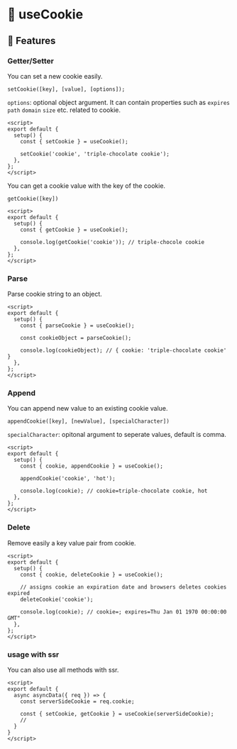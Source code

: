 # :cookie: useCookie

## :rocket: Features

### Getter/Setter

You can set a new cookie easily.

`setCookie([key], [value], [options]);`

`options`: optional object argument. It can contain properties such as `expires` `path` `domain` `size` etc. related to cookie.

```vue
<script>
export default {
  setup() {
    const { setCookie } = useCookie();

    setCookie('cookie', 'triple-chocolate cookie');
  },
};
</script>
```

You can get a cookie value with the key of the cookie.

`getCookie([key])`

```vue
<script>
export default {
  setup() {
    const { getCookie } = useCookie();

    console.log(getCookie('cookie')); // triple-chocole cookie
  },
};
</script>
```

### Parse

Parse cookie string to an object.

```vue
<script>
export default {
  setup() {
    const { parseCookie } = useCookie();

    const cookieObject = parseCookie();

    console.log(cookieObject); // { cookie: 'triple-chocolate cookie' }
  },
};
</script>
```

### Append

You can append new value to an existing cookie value.

`appendCookie([key], [newValue], [specialCharacter])`

`specialCharacter`: opitonal argument to seperate values, default is comma.

```vue
<script>
export default {
  setup() {
    const { cookie, appendCookie } = useCookie();

    appendCookie('cookie', 'hot');

    console.log(cookie); // cookie=triple-chocolate cookie, hot
  },
};
</script>
```

### Delete

Remove easily a key value pair from cookie.

```vue
<script>
export default {
  setup() {
    const { cookie, deleteCookie } = useCookie();

    // assigns cookie an expiration date and browsers deletes cookies expired
    deleteCookie('cookie');

    console.log(cookie); // cookie=; expires=Thu Jan 01 1970 00:00:00 GMT"
  },
};
</script>
```

### usage with ssr

You can also use all methods with ssr.

```vue
<script>
export default {
  async asyncData({ req }) => {
    const serverSideCookie = req.cookie;

    const { setCookie, getCookie } = useCookie(serverSideCookie);
    //
  }
}
</script>
```

<CookieComponent />
